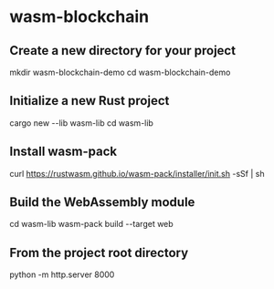 # wasm-blockchain

## Create a new directory for your project
mkdir wasm-blockchain-demo
cd wasm-blockchain-demo

## Initialize a new Rust project
cargo new --lib wasm-lib
cd wasm-lib 

## Install wasm-pack
curl https://rustwasm.github.io/wasm-pack/installer/init.sh -sSf | sh

## Build the WebAssembly module
cd wasm-lib
wasm-pack build --target web 

## From the project root directory
python -m http.server 8000